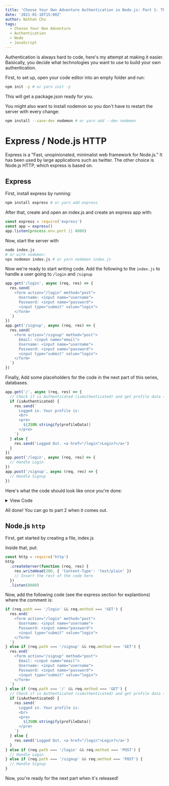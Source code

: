 ```yaml
---
title: 'Choose Your Own Adventure Authentication in Node.js: Part 1: The Backend'
date: '2021-01-18T15:00Z'
author: Nathan Chu
tags:
  - Choose Your Own Adventure
  - Authentication
  - Node
  - JavaScript
---
```


Authentication is always hard to code, here's my attempt at making it easier. Baisically, you decide what technologies you want to use to build your own authentication.

First, to set up, open your code editor into an empty folder and run:

```bash
npm init -y # or yarn init -y
```

This will get a package.json ready for you.

You might also want to install nodemon so you don't have to restart the server with every change:

```bash
npm install --save-dev nodemon # or yarn add --dev nodemon
```

# Express / Node.js HTTP

Express is a "Fast, unopinionated, minimalist web framework for Node.js." It has been used by large applications such as twitter. The other choice is Node.js HTTP, which express is based on.

## Express

First, install express by running:

```bash
npm install express # or yarn add express
```

After that, create and open an index.js and create an express app with:

```javascript
const express = require('express')
const app = express()
app.listen(process.env.port || 8080)
```

Now, start the server with

```bash
node index.js
# or with nodemon:
npx nodemon index.js # or yarn nodemon index.js
```

Now we're ready to start writing code. Add the following to the `index.js` to handle a user going to `/login` and `/signup`

```javascript
app.get('/login', async (req, res) => {
  res.send(`
    <form action="/login" method="post">
      Username: <input name="username">
      Password: <input name="password">
      <input type="submit" value="login">
    </form>
  `)
})
app.get('/signup', async (req, res) => {
  res.send(`
    <form action="/signup" method="post">
      Email: <input name="email">
      Username: <input name="username">
      Password: <input name="password">
      <input type="submit" value="login">
    </form>
  `)
})
```

Finally, Add some placeholders for the code in the next part of this series, databases.

```javascript
app.get('/', async (req, res) => {
  // Check if is Authenticated (isAuthenticated) and get profile data (profileData)
  if (isAuthenticated) {
    res.send(`
      Logged in. Your profile is:
      <br>
      <pre>
        ${JSON.stringify(profileData)}
      </pre>
    `)
  } else {
    res.send('Logged Out. <a href="/login">Login?</a>')
  }
})
app.post('/login', async (req, res) => {
  // Handle Login
})
app.post('/signup', async (req, res) => {
  // Handle Signup
})
```

Here's what the code should look like once you're done:

<details>
<summary>View Code</summary>

```javascript
const express = require('express')
const app = express()
app.listen(process.env.port || 8080)

app.get('/login', async (req, res) => {
  res.send(`
    <form action="/login" method="post">
      Username: <input name="username">
      Password: <input name="password">
      <input type="submit" value="login">
    </form>
  `)
})
app.get('/signup', async (req, res) => {
  res.send(`
    <form action="/signup" method="post">
      Email: <input name="email">
      Username: <input name="username">
      Password: <input name="password">
      <input type="submit" value="login">
    </form>
  `)
})

app.get('/', async (req, res) => {
  // Check if is Authenticated (isAuthenticated) and get profile data (profileData)
  if (isAuthenticated) {
    res.send(`
      Logged in. Your profile is:
      <br>
      <pre>
        ${JSON.stringify(profileData)}
      </pre>
    `)
  } else {
    res.send('Logged Out. <a href="/login">Login?</a>')
  }
})
app.post('/login', async (req, res) => {
  // Handle Login
})
app.post('/signup', async (req, res) => {
  // Handle Signup
})
```

</details>

All done! You can go to part 2 when it comes out.

## Node.js `http`

First, get started by creating a file, index.js

Inside that, put:

```javascript
const http = require('http')
http
  .createServer(function (req, res) {
    res.writeHead(200, { 'Content-Type': 'text/plain' })
    // Insert the rest of the code here
  })
  .listen(8080)
```

Now, add the following code (see the express section for explantions) where the comment is:

```javascript
if (req.path === '/login' && req.method === 'GET') {
  res.end(`
    <form action="/login" method="post">
      Username: <input name="username">
      Password: <input name="password">
      <input type="submit" value="login">
    </form>
  `)
} else if (req.path === '/signup' && req.method === 'GET') {
  res.end(`
    <form action="/signup" method="post">
      Email: <input name="email">
      Username: <input name="username">
      Password: <input name="password">
      <input type="submit" value="login">
    </form>
  `)
} else if (req.path === '/' && req.method === 'GET') {
  // Check if is Authenticated (isAuthenticated) and get profile data (profileData)
  if (isAuthenticated) {
    res.send(`
      Logged in. Your profile is:
      <br>
      <pre>
        ${JSON.stringify(profileData)}
      </pre>
    `)
  } else {
    res.send('Logged Out. <a href="/login">Login?</a>')
  }
} else if (req.path === '/login' && req.method === 'POST') {
  // Handle Login
} else if (req.path === '/signup' && req.method === 'POST') {
  // Handle Signup
}
```

Now, you're ready for the next part when it's released!
